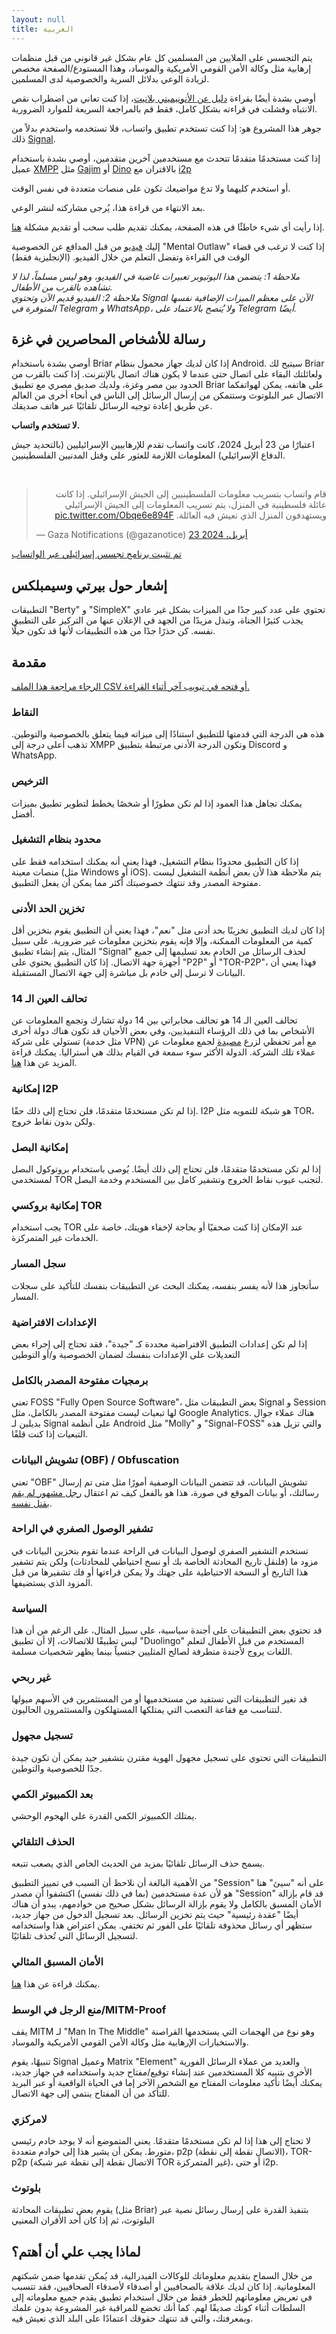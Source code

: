 ```yaml
---
layout: null
title: العربية
---
```


يتم التجسس على الملايين من المسلمين كل عام بشكل غير قانوني من قبل منظمات إرهابية مثل وكالة الأمن القومي الأمريكية والموساد، وهذا المستودع/الصفحة مخصص لزيادة الوعي بدلائل السرية والخصوصية لدى المسلمين.

أوصي بشدة أيضًا بقراءة [دليل عن الأنونيميتي بلانيت](https://anonymousplanet.org/guide.html)، إذا كنت تعاني من اضطراب نقص الانتباه وفشلت في قراءته بشكل كامل، فقط قم بالمراجعة السريعة للموارد الضرورية.

جوهر هذا المشروع هو: إذا كنت تستخدم تطبيق واتساب، فلا تستخدمه واستخدم بدلاً من ذلك [Signal](https://signal.org/ar/download/).

إذا كنت مستخدمًا متقدمًا تتحدث مع مستخدمين آخرين متقدمين، أوصي بشدة باستخدام عميل [XMPP](https://xmpp.org/) مثل [Gajim](https://gajim.org/) أو [Dino](https://dino.im/) بالاقتران مع [i2p](https://geti2p.net/en/)

أو استخدم كليهما ولا تدع مواضيعك تكون على منصات متعددة في نفس الوقت.

بعد الانتهاء من قراءة هذا، يُرجى مشاركته لنشر الوعي.

إذا رأيت أي شيء خاطئًا في هذه الصفحة، يمكنك تقديم طلب سحب أو تقديم مشكلة [هنا](https://github.com/Ikhwaniya/instant-messaging-study/issues).

إليك [فيديو](https://www.youtube.com/embed/aHp4eyMLVHM) من قبل المدافع عن الخصوصية "Mental Outlaw" إذا كنت لا ترغب في قضاء الوقت في القراءة وتفضل التعلم من خلال الفيديو. (الإنجليزية فقط)

*ملاحظة 1: يتضمن هذا اليوتيوبر تعبيرات غاضبة في الفيديو، وهو ليس مسلماً، لذا لا تشاهده بالقرب من الأطفال.*\
*ملاحظة 2: الفيديو قديم الآن وتحتوي Signal الآن على معظم الميزات الإضافية نفسها المتوفرة في Telegram و WhatsApp، ولا يُنصح بالاعتماد على Telegram أيضًا.*

## رسالة للأشخاص المحاصرين في غزة

أوصي بشدة باستخدام Briar إذا كان لديك جهاز محمول بنظام Android. سيتيح لك Briar ولعائلتك البقاء على اتصال حتى عندما لا يكون هناك اتصال بالإنترنت. إذا كنت بالقرب من الحدود بين مصر وغزة، ولديك صديق مصري مع تطبيق Briar على هاتفه، يمكن لهواتفكما الاتصال عبر البلوتوث وستتمكن من إرسال الرسائل إلى الناس في أنحاء أخرى من العالم عن طريق إعادة توجيه الرسائل تلقائيًا عبر هاتف صديقك.

**لا تستخدم واتساب.**

اعتبارًا من 23 أبريل 2024، كانت واتساب تقدم للإرهابيين الإسرائيليين (بالتحديد جيش الدفاع الإسرائيلي) المعلومات اللازمة للعثور على وقتل المدنيين الفلسطينيين.

<br/>

<blockquote class="twitter-tweet" data-media-max-width="560"><p lang="ar" dir="rtl">قام واتساب بتسريب معلومات الفلسطينيين إلى الجيش الإسرائيلي. إذا كانت عائلة فلسطينية في المنزل، يتم تسريب المعلومات إلى الجيش الإسرائيلي ويستهدفون المنزل الذي تعيش فيه العائلة. <a href="https://t.co/Obqe6e894F">pic.twitter.com/Obqe6e894F</a></p>&mdash; Gaza Notifications (@gazanotice) <a href="https://twitter.com/gazanotice/status/1782759075048026322?ref_src=twsrc%5Etfw">23 أبريل، 2024</a></blockquote>

[تم تثبيت برنامج تجسس إسرائيلي عبر الواتساب](https://www.youtube.com/watch/mt4cJelQIPI)
<br/>

## إشعار حول بيرتي وسيمبلكس
التطبيقات "Berty" و "SimpleX" تحتوي على عدد كبير جدًا من الميزات بشكل غير عادي يجذب كثيرًا الجناة، وتبذل مزيدًا من الجهد في الإعلان عنها من التركيز على التطبيق نفسه. كن حذرًا جدًا من هذه التطبيقات لأنها قد تكون حيلًا.


## مقدمة

[الرجاء مراجعة هذا الملف CSV أو فتحه في تبويب آخر أثناء القراءة.](https://github.com/Ikhwaniya/Instant-Messaging-Study/blob/main/Instant%20Messengers.csv)


### **النقاط**
هذه هي الدرجة التي قدمتها للتطبيق استنادًا إلى ميزاته فيما يتعلق بالخصوصية والتوطين. تذهب أعلى درجة إلى XMPP وتكون الدرجة الأدنى مرتبطة بتطبيق Discord و WhatsApp.

### **الترخيص**
يمكنك تجاهل هذا العمود إذا لم تكن مطورًا أو شخصًا يخطط لتطوير تطبيق بميزات أفضل.

### **محدود بنظام التشغيل**
إذا كان التطبيق محدودًا بنظام التشغيل، فهذا يعني أنه يمكنك استخدامه فقط على منصات معينة (مثل Windows أو iOS). يتم ملاحظة هذا لأن بعض أنظمة التشغيل ليست مفتوحة المصدر وقد تنتهك خصوصيتك أكثر مما يمكن أن يفعل التطبيق.

### **تخزين الحد الأدنى**
إذا كان لديك التطبيق تخزينًا بحد أدنى مثل "نعم"، فهذا يعني أن التطبيق يقوم بتخزين أقل كمية من المعلومات الممكنة، وإلا فإنه يقوم بتخزين معلومات غير ضرورية. على سبيل المثال، يتم إنشاء تطبيق "Signal" لحذف الرسائل من الخادم بعد تسليمها إلى جميع أجهزة جهة الاتصال. إذا كان التطبيق يحتوي على "P2P" أو "TOR-P2P"، فهذا يعني أن البيانات لا ترسل إلى خادم بل مباشرة إلى جهة الاتصال المستقبلة.

### **تحالف العين الـ 14**
تحالف العين الـ 14 هو تحالف مخابراتي بين 14 دولة تشارك وتجمع المعلومات عن الأشخاص بما في ذلك الرؤساء التنفيذيين، وفي بعض الأحيان قد تكون هناك دولة أخرى تستولي على شركة (مثل خدمة VPN) مع أمر تحفظي لزرع [مصيدة](https://en.wikipedia.org/wiki/Honeypot_(computing)) لجمع معلومات عن عملاء تلك الشركة. الدولة الأكثر سوء سمعة في القيام بذلك هي أستراليا. يمكنك قراءة المزيد عن هذا [هنا](https://securitymadesimple.org/cybersecurity-blog/fourteen-eyes-surveillance-explained/).

### **إمكانية I2P**
إذا لم تكن مستخدمًا متقدمًا، فلن تحتاج إلى ذلك حقًا. I2P هو شبكة للتمويه مثل TOR، ولكن بدون نقاط خروج.

### **إمكانية البصل**
إذا لم تكن مستخدمًا متقدمًا، فلن تحتاج إلى ذلك أيضًا. يُوصى باستخدام بروتوكول البصل لمستخدمي TOR لتجنب عيوب نقاط الخروج وتشفير كامل بين المستخدم وخدمة البصل.

### **إمكانية بروكسي TOR**
يجب استخدام TOR عند الإمكان إذا كنت صحفيًا أو بحاجة لإخفاء هويتك، خاصة على الخدمات غير المتمركزة.

### **سجل المسار**
سأتجاوز هذا لأنه يفسر بنفسه، يمكنك البحث عن التطبيقات بنفسك للتأكيد على سجلات المسار.

### **الإعدادات الافتراضية**
إذا لم تكن إعدادات التطبيق الافتراضية محددة كـ "جيدة"، فقد تحتاج إلى إجراء بعض التعديلات على الإعدادات بنفسك لضمان الخصوصية و/أو التوطين

### **برمجيات مفتوحة المصدر بالكامل**

تعني FOSS "Fully Open Source Software"، بعض التطبيقات مثل Signal و Session لها تبعيات ليست مفتوحة المصدر بالكامل، مثل Google Analytics. هناك عملاء جوال بديلين لـ Signal على أنظمة Android مثل "Molly" و "Signal-FOSS" والتي تزيل هذه التبعيات إذا كنت قلقًا.

### **تشويش البيانات (OBF) / Obfuscation**

تعني "OBF" تشويش البيانات، قد تتضمن البيانات الوصفية أمورًا مثل متى تم إرسال رسالتك، أو بيانات الموقع في صورة، هذا هو بالفعل كيف تم اعتقال [رجل مشهور لم يقم بقتل نفسه](https://athenaforensics.co.uk/john-mcafee-and-the-photograph-exif-metadata/).

### **تشفير الوصول الصفري في الراحة**

تستخدم التشفير الصفري لوصول البيانات في الراحة عندما تقوم بتخزين البيانات في مزود ما (فلنقل تاريخ المحادثة الخاصة بك أو نسخ احتياطي للمحادثات) ولكن يتم تشفير هذا التاريخ أو النسخة الاحتياطية على جهتك ولا يمكن قراءتها أو فك تشفيرها من قبل المزود الذي يستضيفها.

### **السياسة**
قد تحتوي بعض التطبيقات على أجندة سياسية، على سبيل المثال، على الرغم من أن هذا ليس تطبيقًا للاتصالات، إلا أن تطبيق "Duolingo" المستخدم من قبل الأطفال لتعلم اللغات يروج لأجندة متطرفة لصالح المثليين جنسياً بينما يظهر شخصيات مسلمة.

### **غير ربحي**
قد تغير التطبيقات التي تستفيد من مستخدميها أو من المستثمرين في الأسهم ميولها لتتناسب مع فقاعة التعصب التي يمتلكها المستهلكون والمستثمرون الحاليون.

### **تسجيل مجهول**
التطبيقات التي تحتوي على تسجيل مجهول الهوية مقترن بتشفير جيد يمكن أن تكون جيدة جدًا للخصوصية والتوطين.

### **بعد الكمبيوتر الكمي**
يمتلك الكمبيوتر الكمي القدرة على الهجوم الوحشي.

### **الحذف التلقائي**
يسمح حذف الرسائل تلقائيًا بمزيد من الحديث الخاص الذي يصعب تتبعه.

من الأهمية البالغة أن نلاحظ أن السبب في تمييز التطبيق "Session" على أنه "سيئ" هنا هو لأن عدة مستخدمين (بما في ذلك نفسي) اكتشفوا أن مصدر "Session" قد قام بإزالة الأمان المسبق بالكامل ولا يقوم بإزالة الرسائل بشكل صحيح من خوادمهم، يبدو أن هناك أيضًا "عقدة رئيسية" حيث يتم تخزين الرسائل. بعد تسجيل الدخول من جهاز جديد، ستظهر أي رسائل محذوفة تلقائيًا على الفور ثم تختفي. يمكن اعتراض هذا واستخدامه لتسجيل الرسائل التي تُحذف تلقائيًا.

### **الأمان المسبق المثالي**
يمكنك قراءة عن هذا [هنا](https://en.wikipedia.org/wiki/Forward_secrecy).

### **منع الرجل في الوسط/MITM-Proof**

يقف MITM لـ "Man In The Middle" وهو نوع من الهجمات التي يستخدمها القراصنة والاستخبارات الإرهابية مثل وكالة الأمن القومي الأمريكية والموساد.

تنبيهًا، يقوم Signal وعميل Matrix "Element" والعديد من عملاء الرسائل الفورية الأخرى بتنبيه كلا المستخدمين عند إنشاء توقيع/مفتاح جديد واستخدامه في جهاز جديد، يمكنك أيضًا تأكيد معلومات المفتاح مع الشخص الآخر إما في الحياة الواقعية أو عبر البريد للتأكد من أن المفتاح ينتمي إلى جهة الاتصال.

### **لامركزي**
لا تحتاج إلى هذا إذا لم تكن مستخدمًا متقدمًا. يعني المتموضع أنه لا يوجد خادم رئيسي متورط. يمكن أن يشير هذا إلى خوادم متعددة، p2p (الاتصال نقطة إلى نقطة)، TOR-p2p (الاتصال نقطة إلى نقطة عبر شبكة TOR غير المتمركزة)، أو حتى i2p.

### **بلوتوث**
يقوم بعض تطبيقات المحادثة (مثل Briar) بتنفيذ القدرة على إرسال رسائل نصية عبر البلوتوث، ثم إذا كان أحد الأقران المعنيي

## لماذا يجب علي أن أهتم؟
من خلال السماح بتقديم معلوماتك للوكالات الفيدرالية، قد يُمكن تقدمها ضمن شبكتهم المعلوماتية. إذا كان لديك علاقة بالصحافيين أو أصدقاء لأصدقاء الصحافيين، فقد تتسبب في تعريض معلوماتهم للخطر فقط من خلال استخدام تطبيق يقدم جميع معلوماته إلى السلطات أثناء كونك صديقًا لهم. كما أنك تخضع للمراقبة غير المشروعة بدون علمك وبمعرفتك، والتي قد تنتهك حقوقك اعتمادًا على البلد الذي تعيش فيه.
